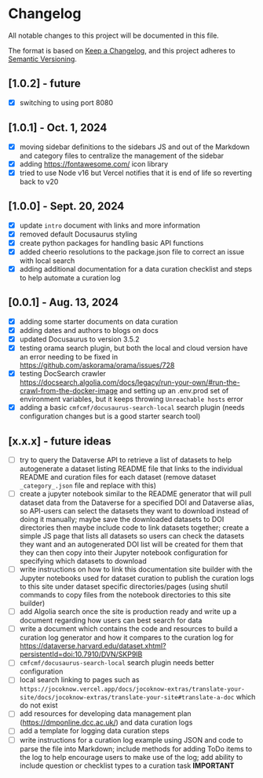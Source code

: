 # Changelog

All notable changes to this project will be documented in this file.

The format is based on [Keep a Changelog](https://keepachangelog.com/en/1.0.0/),
and this project adheres to [Semantic Versioning](https://semver.org/spec/v2.0.0.html).

## [1.0.2] - future

- [x] switching to using port 8080

## [1.0.1] - Oct. 1, 2024

- [x] moving sidebar definitions to the sidebars JS and out of the Markdown and category files to centralize the management of the sidebar
- [x] adding https://fontawesome.com/ icon library
- [x] tried to use Node v16 but Vercel notifies that it is end of life so reverting back to v20

## [1.0.0] - Sept. 20, 2024

- [x] update `intro` document with links and more information
- [x] removed default Docusaurus styling
- [x] create python packages for handling basic API functions
- [x] added cheerio resolutions to the package.json file to correct an issue with local search
- [x] adding additional documentation for a data curation checklist and steps to help automate a curation log

## [0.0.1] - Aug. 13, 2024

- [x] adding some starter documents on data curation
- [x] adding dates and authors to blogs on docs
- [x] updated Docusaurus to version 3.5.2
- [x] testing orama search plugin, but both the local and cloud version have an error needing to be fixed in https://github.com/askorama/orama/issues/728
- [x] testing DocSearch crawler https://docsearch.algolia.com/docs/legacy/run-your-own/#run-the-crawl-from-the-docker-image and setting up an .env.prod set of environment variables, but it keeps throwing `Unreachable hosts` error
- [x] adding a basic `cmfcmf/docusaurus-search-local` search plugin (needs configuration changes but is a good starter search tool)

## [x.x.x] - future ideas

- [ ] try to query the Dataverse API to retrieve a list of datasets to help autogenerate a dataset listing README file that links to the individual README and curation files for each dataset (remove dataset `_category_.json` file and replace with this)
- [ ] create a jupyter notebook similar to the README generator that will pull dataset data from the Dataverse for a specified DOI and Dataverse alias, so API-users can select the datasets they want to download instead of doing it manually; maybe save the downloaded datasets to DOI directories then maybe include code to link datasets together; create a simple JS page that lists all datasets so users can check the datasets they want and an autogenerated DOI list will be created for them that they can then copy into their Jupyter notebook configuration for specifying which datasets to download
- [ ] write instructions on how to link this documentation site builder with the Jupyter notebooks used for dataset curation to publish the curation logs to this site under dataset specific directories/pages (using shutil commands to copy files from the notebook directories to this site builder)
- [ ] add Algolia search once the site is production ready and write up a document regarding how users can best search for data
- [ ] write a document which contains the code and resources to build a curation log generator and how it compares to the curation log for https://dataverse.harvard.edu/dataset.xhtml?persistentId=doi:10.7910/DVN/SKP9IB
- [ ] `cmfcmf/docusaurus-search-local` search plugin needs better configuration
- [ ] local search linking to pages such as `https://jocoknow.vercel.app/docs/jocoknow-extras/translate-your-site/docs/jocoknow-extras/translate-your-site#translate-a-doc` which do not exist
- [ ] add resources for developing data management plan (https://dmponline.dcc.ac.uk/) and data curation logs
- [ ] add a template for logging data curation steps
- [ ] write instructions for a curation log example using JSON and code to parse the file into Markdown; include methods for adding ToDo items to the log to help encourage users to make use of the log; add ability to include question or checklist types to a curation task **IMPORTANT**
